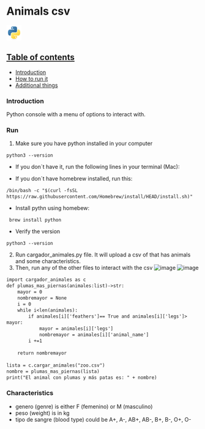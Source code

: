 # Animals csv

<a href="https://www.python.org" target="_blank" rel="noreferrer"> <img src="https://raw.githubusercontent.com/devicons/devicon/master/icons/python/python-original.svg" alt="python" width="40" height="40"/> 

## Table of contents
* [Introduction](#Introduction)
* [How to run it](#Run)
* [Additional things](#Characteristics)

### Introduction
Python console with a menu of options to interact with. 

### Run
1. Make sure you have python installed in your computer
```
python3 --version
```
- If you don´t have it, run the following lines in your terminal (Mac):
* If you don´t have homebrew installed, run this:
```
/bin/bash -c "$(curl -fsSL https://raw.githubusercontent.com/Homebrew/install/HEAD/install.sh)"
```
* Install pythn using homebew:
```
 brew install python
```
* Verify the version
```
python3 --version
```
  
2. Run cargador_animales.py file. It will upload a csv of that has animals and some characteristics.
3. Then, run any of the other files to interact with the csv
![image](https://github.com/isamgalindo/animals-csv/assets/141882033/6e14126e-dc98-474c-b736-635aa37734e9)
![image](https://github.com/isamgalindo/animals-csv/assets/141882033/3c904932-3cd7-4387-9f96-c4072a20fe86)

```
import cargador_animales as c
def plumas_mas_piernas(animales:list)->str:
    mayor = 0
    nombremayor = None
    i = 0
    while i<len(animales):
        if animales[i]['feathers']== True and animales[i]['legs']> mayor:
            mayor = animales[i]['legs']
            nombremayor = animales[i]['animal_name']
        i +=1
    
    return nombremayor

lista = c.cargar_animales("zoo.csv")
nombre = plumas_mas_piernas(lista)
print("El animal con plumas y más patas es: " + nombre)
```

### Characteristics
- genero (genre) is either F (femenino) or M (masculino)
- peso (weight) is in kg
- tipo de sangre (blood type) could be A+, A-, AB+, AB-, B+, B-, O+, O-



